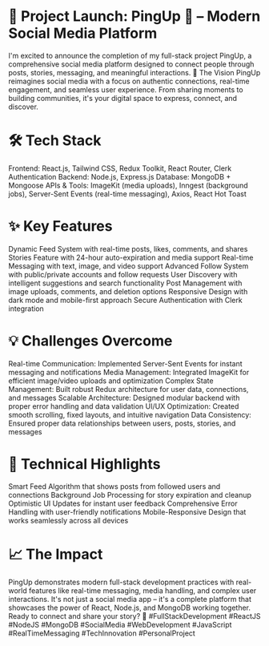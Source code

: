 # 🚀 Project Launch: PingUp 📱 – Modern Social Media Platform
I'm excited to announce the completion of my full-stack project PingUp, a comprehensive social media platform designed to connect people through posts, stories, messaging, and meaningful interactions.
🎯 The Vision
PingUp reimagines social media with a focus on authentic connections, real-time engagement, and seamless user experience. From sharing moments to building communities, it's your digital space to express, connect, and discover.

# 🛠️ Tech Stack
Frontend: React.js, Tailwind CSS, Redux Toolkit, React Router, Clerk Authentication
Backend: Node.js, Express.js
Database: MongoDB + Mongoose
APIs & Tools: ImageKit (media uploads), Inngest (background jobs), Server-Sent Events (real-time messaging), Axios, React Hot Toast

# ✨ Key Features
Dynamic Feed System with real-time posts, likes, comments, and shares
Stories Feature with 24-hour auto-expiration and media support
Real-time Messaging with text, image, and video support
Advanced Follow System with public/private accounts and follow requests
User Discovery with intelligent suggestions and search functionality
Post Management with image uploads, comments, and deletion options
Responsive Design with dark mode and mobile-first approach
Secure Authentication with Clerk integration

# 💡 Challenges Overcome
Real-time Communication: Implemented Server-Sent Events for instant messaging and notifications
Media Management: Integrated ImageKit for efficient image/video uploads and optimization
Complex State Management: Built robust Redux architecture for user data, connections, and messages
Scalable Architecture: Designed modular backend with proper error handling and data validation
UI/UX Optimization: Created smooth scrolling, fixed layouts, and intuitive navigation
Data Consistency: Ensured proper data relationships between users, posts, stories, and messages

# 🎨 Technical Highlights
Smart Feed Algorithm that shows posts from followed users and connections
Background Job Processing for story expiration and cleanup
Optimistic UI Updates for instant user feedback
Comprehensive Error Handling with user-friendly notifications
Mobile-Responsive Design that works seamlessly across all devices

# 📈 The Impact
PingUp demonstrates modern full-stack development practices with real-world features like real-time messaging, media handling, and complex user interactions. It's not just a social media app – it's a complete platform that showcases the power of React, Node.js, and MongoDB working together.
Ready to connect and share your story? 📸
#FullStackDevelopment #ReactJS #NodeJS #MongoDB #SocialMedia #WebDevelopment #JavaScript #RealTimeMessaging #TechInnovation #PersonalProject
